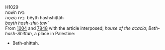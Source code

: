 H1029  
בּית השּׁטּה  
בֵּיתּ הַשִּׁטָּה ‎ bêyth hashshiṭṭâh  
*bayth* *hash-shit-taw‘*  
From [1004](h1004) and [7848](h7848) with the article interposed;
*house* *of* *the* *acacia*; *Beth-hash-Shittah*, a place in Palestine:
- Beth-shittah.  
